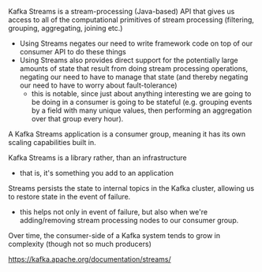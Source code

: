 
Kafka Streams is a stream-processing (Java-based) API that gives us access to all of the computational primitives of stream processing (filtering, grouping, aggregating, joining etc.)
- Using Streams negates our need to write framework code on top of our consumer API to do these things
- Using Streams also provides direct support for the potentially large amounts of state that result from doing stream processing operations, negating our need to have to manage that state (and thereby negating our need to have to worry about fault-tolerance)
    - this is notable, since just about anything interesting we are going to be doing in a consumer is going to be stateful (e.g. grouping events by a field with many unique values, then performing an aggregation over that group every hour).

A Kafka Streams application is a consumer group, meaning it has its own scaling capabilities built in.

Kafka Streams is a library rather, than an infrastructure
- that is, it's something you add to an application

Streams persists the state to internal topics in the Kafka cluster, allowing us to restore state in the event of failure.
- this helps not only in event of failure, but also when we're adding/removing stream processing nodes to our consumer group.

Over time, the consumer-side of a Kafka system tends to grow in complexity (though not so much producers)

https://kafka.apache.org/documentation/streams/